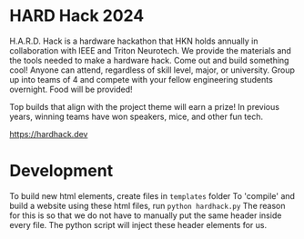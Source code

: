 # HARD Hack 2024

H.A.R.D. Hack is a hardware hackathon that HKN holds annually in collaboration with IEEE and Triton Neurotech. We provide the materials and the tools needed to make a hardware hack. Come out and build something cool! Anyone can attend, regardless of skill level, major, or university. Group up into teams of 4 and compete with your fellow engineering students overnight. Food will be provided!

Top builds that align with the project theme will earn a prize! In previous years, winning teams have won speakers, mice, and other fun tech.

https://hardhack.dev

# Development
To build new html elements, create files in `templates` folder
To 'compile' and build a website using these html files, run `python hardhack.py`
The reason for this is so that we do not have to manually put the same header inside every file. The python script will inject these header elements for us.
